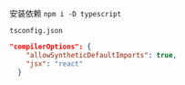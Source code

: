 安装依赖 `npm i -D typescript `  

`tsconfig.json`
```json
"compilerOptions": {
    "allowSyntheticDefaultImports": true,
    "jsx": "react"
  }
```